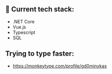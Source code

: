 ## 🔭 Current tech stack:
- .NET Core
- Vue.js
- Typescript
- SQL

## Trying to type faster:
- https://monkeytype.com/profile/gd0minykas

<!--
**gd0minykas/gd0minykas** is a ✨ _special_ ✨ repository because its `README.md` (this file) appears on your GitHub profile.

Here are some ideas to get you started:

- 🔭 I’m currently working on ...
- 🌱 I’m currently learning ...
- 👯 I’m looking to collaborate on ...
- 🤔 I’m looking for help with ...
- 💬 Ask me about ...
- 📫 How to reach me: ...
- 😄 Pronouns: ...
- ⚡ Fun fact: ...
-->
